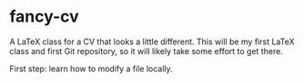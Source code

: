 # fancy-cv
A LaTeX class for a CV that looks a little different. This will be my first LaTeX class and first Git repository, so it will likely take some effort to get there.

First step: learn how to modify a file locally.
